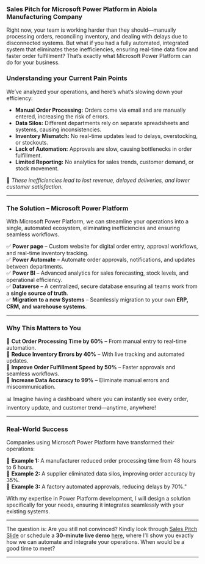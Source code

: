 ### **Sales Pitch for Microsoft Power Platform in Abiola Manufacturing Company**  

Right now, your team is working harder than they should—manually processing orders, reconciling inventory, and dealing with delays due to disconnected systems. But what if you had a fully automated, integrated system that eliminates these inefficiencies, ensuring real-time data flow and faster order fulfillment? That’s exactly what Microsoft Power Platform can do for your business.

### **Understanding your Current Pain Points**
We’ve analyzed your operations, and here’s what’s slowing down your efficiency:

- **Manual Order Processing:** Orders come via email and are manually entered, increasing the risk of errors.  
- **Data Silos:** Different departments rely on separate spreadsheets and systems, causing inconsistencies.  
- **Inventory Mismatch:** No real-time updates lead to delays, overstocking, or stockouts.  
- **Lack of Automation:** Approvals are slow, causing bottlenecks in order fulfillment.  
- **Limited Reporting:** No analytics for sales trends, customer demand, or stock movement.  

🚨 *These inefficiencies lead to lost revenue, delayed deliveries, and lower customer satisfaction.*

---
### **The Solution – Microsoft Power Platform**  
With Microsoft Power Platform, we can streamline your operations into a single, automated ecosystem, eliminating inefficiencies and ensuring seamless workflows.

✅ **Power page** – Custom website for digital order entry, approval workflows, and real-time inventory tracking.  
✅ **Power Automate** – Automate order approvals, notifications, and updates between departments.  
✅ **Power BI** – Advanced analytics for sales forecasting, stock levels, and operational efficiency.  
✅ **Dataverse** – A centralized, secure database ensuring all teams work from a **single source of truth**.  
✅ **Migration to a new Systems** – Seamlessly migration to your own **ERP, CRM, and warehouse systems**.  

---

### **Why This Matters to You**  
🔹 **Cut Order Processing Time by 60%** – From manual entry to real-time automation.  
🔹 **Reduce Inventory Errors by 40%** – With live tracking and automated updates.  
🔹 **Improve Order Fulfillment Speed by 50%** – Faster approvals and seamless workflows.  
🔹 **Increase Data Accuracy to 99%** – Eliminate manual errors and miscommunication.  

📊 Imagine having a dashboard where you can instantly see every order, inventory update, and customer trend—anytime, anywhere!

---

### **Real-World Success**  
Companies using Microsoft Power Platform have transformed their operations:

🔹 **Example 1:** A manufacturer reduced order processing time from 48 hours to 6 hours.  
🔹 **Example 2:** A supplier eliminated data silos, improving order accuracy by 35%.  
🔹 **Example 3:** A factory automated approvals, reducing delays by 70%."  

With my expertise in Power Platform development, I will design a solution specifically for your needs, ensuring it integrates seamlessly with your existing systems.

---
  
The question is: Are you still not convinced? Kindly look through [Sales Pitch Slide](https://easynig-my.sharepoint.com/:p:/g/personal/sodiq_easynig_onmicrosoft_com/EQf5yEHLletAuVCqIkEUN9ABinPXnJdaMkB55fkOM3HTWg?e=UEpfSu) or schedule a **30-minute live demo** [here](https://outlook.office365.com/book/EasyEduConsult@easynig.onmicrosoft.com), where I’ll show you exactly how we can automate and integrate your operations. When would be a good time to meet?  

---



